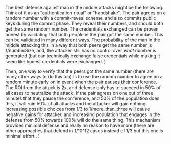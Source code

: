 The best defense against man in the middle attacks might be the following. Think of it as an "authentication ritual" or "handshake". The pair agrees on a random number with a commit-reveal scheme, and also commits public keys during the commit phase. They reveal their numbers, and should both get the same random number. The credentials exchanged can be proven honest by validating that both people in the pair got the same number. This can be validated in many different ways. The probability of the man in the middle attacking this in a way that both peers get the same number is 1/numberSize, and, the attacker still has no control over _what_ number is generated (but can technically exchange false credentials while making it seem like honest credentials were exchanged. )

Then, one way to verify that the peers got the same number (there are many other ways to do this too) is to use the random number to agree on a random minute early on in event when the pair pauses their conference. The ROI from the attack is 2x, and defense only has to succeed in 50% of all cases to neutralize the attack. If the pair agrees on one out of three minutes that they pause the conference, and 50% of the population does this, it will ruin 50% of all attacks and the attacker will gain nothing. Increasing possible choices from 1/3 to 1/more_than_three will cause negative gains for attacker, and increasing population that engages in the defense from 50% towards 100% will do the same thing. This mechanism provides minimal defense and really no reason to have more (there are other approaches that defend in 1/10^12 cases instead of 1/3 but this one is minimal effort.. )
